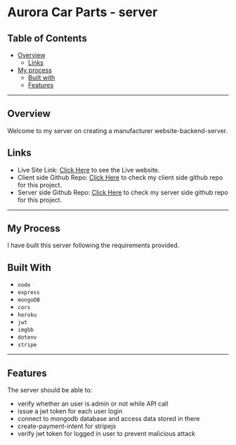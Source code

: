 # Aurora Car Parts - server

## Table of Contents

- [Overview](#overview)
  - [Links](#links)
- [My process](#my-process)
  - [Built with](#built-with)
  - [Features](#features)

----

## Overview

Welcome to my server on creating a manufacturer website-backend-server.

## Links

- Live Site Link: [Click Here](https://aurora-car-parts.firebaseapp.com/) to see the Live website.
- Client side Github Repo: [Click Here](https://github.com/programming-hero-web-course1/manufacturer-website-client-side-kamrulsaad) to check my client side github repo for this project.
- Server side Github Repo: [Click Here](https://github.com/programming-hero-web-course1/manufacturer-website-server-side-kamrulsaad) to check my server side github repo for this project.

----

## My Process

I have built this server following the requirements provided.

## Built With

- `node`
- `express`
- `mongoDB`
- `cors`
- `heroku`
- `jwt`
- `imgbb`
- `dotenv`
- `stripe`

------

## Features

The server should be able to:

- verify whether an user is admin or not while API call
- issue a jwt token for each user login
- connect to mongodb database and access data stored in there
- create-payment-intent for stripejs
- verify jwt token for logged in user to prevent malicious attack
